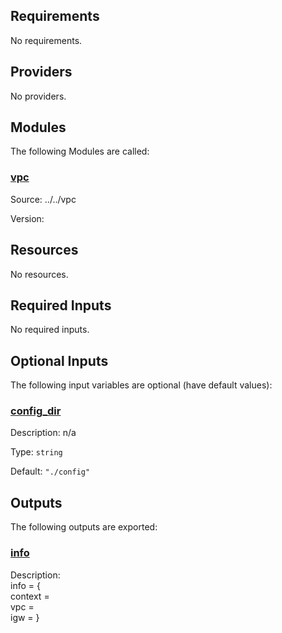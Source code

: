 <!-- BEGIN_TF_DOCS -->
## Requirements

No requirements.

## Providers

No providers.

## Modules

The following Modules are called:

### <a name="module_vpc"></a> [vpc](#module_vpc)

Source: ../../vpc

Version:

## Resources

No resources.

## Required Inputs

No required inputs.

## Optional Inputs

The following input variables are optional (have default values):

### <a name="input_config_dir"></a> [config_dir](#input_config_dir)

Description: n/a

Type: `string`

Default: `"./config"`

## Outputs

The following outputs are exported:

### <a name="output_info"></a> [info](#output_info)

Description:   
info = {  
  context = <context info>  
  vpc = <vpc info>  
  igw = <internet gateway info>
}
<!-- END_TF_DOCS -->